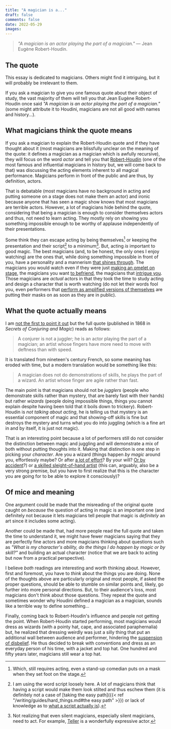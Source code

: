 ```yaml
---
title: "A magician is a..."
draft: false
comments: false
date: 2022-05-29
images: 
---
```


> *"A magician is an actor playing the part of a magician."*
— Jean Eugène Robert-Houdin.

## The quote

This essay is dedicated to magicians.
Others might find it intriguing, but it will probably be irrelevant to them.

If you ask a magician to give you one famous quote about their object of study, the vast majority of them will tell you that Jean Eugène Robert-Houdin once said *"A magician is an actor playing the part of a magician."* (some might attribute it to Houdini, magicians are not all good with names and history...).

## What magicians think the quote means

If you ask a magician to explain the Robert-Houdin quote and if they have thought about it (most magicians are blissfully unclear on the meaning of the quote: it defines a magician as a magician which is awfully recursive), they will focus on the word *actor* and tell you that [Robert-Houdin](https://en.wikipedia.org/wiki/Jean-Eug%C3%A8ne_Robert-Houdin) (one of the most famous and influential magicians in history but, we will come back to that) was discussing the acting elements inherent to all magical performance.
Magicians perform in front of the public and are thus, by definition, actors.

That is debatable (most magicians have no background in acting and putting someone on a stage does not make them an actor) and ironic because anyone that has seen a magic show knows that most magicians are terrible actors.
However, a lot of magicians hide behind the quote, considering that being a magician is enough to consider themselves actors and thus, not need to learn acting.
They mostly rely on showing you something impossible enough to be worthy of applause independently of their presentations.

Some think they can escape acting by being themselves[^1] or keeping the presentation and their script[^2] to a minimum[^3].
But, acting *is* important to good magic.
The best magicians (and, to be honest, the only ones I enjoy watching) are the ones that, while doing something impossible in front of you, have a personality and a mannerism [that shines through](https://youtu.be/K2LiuCx0aek).
The magicians you would watch even if they were just [making an omelet on stage](https://youtu.be/GTikFSOBIA8), the magicians you want [to befriend](https://youtu.be/g2DfXJ81lsk), the magicians that [intrigue you](https://youtu.be/QI5-NDiY7IM).
Those magicians are *actual* actors in that they took the time to study acting and design a character that is worth watching (do not let their words fool you, even performers that [perform as amplified versions of themselves](https://youtu.be/Lo5BRAKvJoA) are putting their masks on as soon as they are in public).

[^1]: Which, still requires acting, even a stand-up comedian puts on a mask when they set foot on the stage.
[^2]: I am using the word script loosely here. A lot of magicians think that having a script would make them look stilted and thus eschew them (it is definitely not a case of [taking the easy path]({{< ref "/writing/guides/hard_things.md#the easy path" >}})
 or lack of knowledge as to [what a script actually is](https://www.goodreads.com/book/show/3195903-scripting-magic)).
[^3]: Not realizing that even silent magicians, especially silent magicians, need to act. For example, [Teller](https://youtu.be/utJFs-30aDk) is a wonderfully expressive actor.

## What the quote actually means

I am [not the first to point it out](https://www.themagiccafe.com/forums/viewtopic.php?topic=291927&forum=134) but the full quote (published in 1868 in *Secrets of Conjuring and Magic*) reads as follows:

> A conjurer is not a juggler; he is an actor playing the part of a magician; an artist whose fingers have more need to move with deftness than with speed.

It is translated from nineteen's century French, so some meaning has eroded with time, but a modern translation would be something like this:

> A magician does not do demonstrations of skills, he plays the part of a wizard. An artist whose finger are agile rather than fast.

The main point is that magicians should not be *jugglers* (people who demonstrate skills rather than mystery, that are barely fast with their hands) but rather *wizards* (people doing impossible things, things you cannot explain despite having been told that it boils down to trickery).
Robert-Houdin is *not talking about acting*, he is telling us that mystery is an essential component of magic and that showing-off skills is fine but destroys the mystery and turns what you do into juggling (which is a fine art in and by itself, it is just not magic).

That is an interesting point because a lot of performers still do not consider the distinction between magic and juggling and will demonstrate a mix of both without putting thoughts into it.
Making that distinction is one step in picking your *character*.
Are you a wizard (things happen *by magic* around you, effortlessly maybe? Or after [a lot of effort](https://youtu.be/jzoxzdV1FVE)? By your will? [Or by accident](https://youtu.be/HhZ_DYGK6xY)?) or [a skilled sleight-of-hand artist](https://youtu.be/F__DQ1ruYck) (this can, arguably, also be a very strong premise, but you have to first realize that this is the character you are going for to be able to explore it consciously)?

## Of mice and meaning

One argument could be made that the misreading of the original quote caught on *because* the question of acting in magic is an important one (and definitely not because it lets magicians tell people that magic is *definitely* an art since it includes some acting).

Another could be made that, had more people read the full quote and taken the time to understand it, we might have fewer magicians saying that they are perfectly fine actors and more magicians thinking about questions such as *"What is my character's ability, do the things I do happen by magic or by skill?"* and building an actual character (notice that we are back to acting but now from a practical perspective).

I believe *both* readings are interesting and worth thinking about.
However, first and foremost, you have to *think* about the things you are doing.
None of the thoughts above are particularly original and most people, if asked the proper questions, should be able to stumble on similar points and, likely, go further into more personal directions.
But, to their audience's loss, most magicians don't think about those questions. They repeat the quote and sometimes wonder why Houdini defined a magician as a magician, sounds like a terrible way to define something...

Finally, coming back to Robert-Houdin's influence and people not getting the point.
When Robert-Houdin started performing, most magicians would dress as wizards (with a pointy hat, cape, and associated paraphernalia) but, he realized that dressing weirdly was just a silly thing that put an additional wall between audience and performer, hindering the [suspension of disbelief](https://en.wikipedia.org/wiki/Suspension_of_disbelief).
He thus decided to break with conventions and dress as an everyday person of his time, with a jacket and top hat.
One hundred and fifty years later, magicians still wear a top hat.